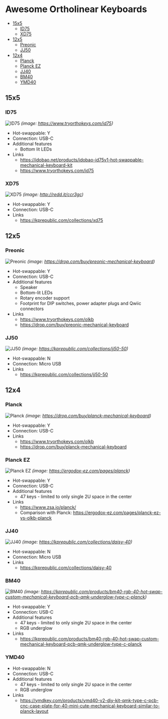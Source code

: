 # Awesome Ortholinear Keyboards

- [15x5](#15x5)
  - [ID75](#id75)
  - [XD75](#xd75)
- [12x5](#12x5)
  - [Preonic](#preonic)
  - [JJ50](#jj50)
- [12x4](#12x4)
  - [Planck](#planck)
  - [Planck EZ](#planck-ez)
  - [JJ40](#jj40)
  - [BM40](#bm40)
  - [YMD40](#ymd40)

## 15x5

### ID75

![ID75](assets/ID75.jpeg)
_(image: https://www.tryorthokeys.com/id75)_

- Hot-swappable: Y
- Connection: USB-C
- Additional features
  - Bottom lit LEDs
- Links
  - https://idobao.net/products/idobao-id75v1-hot-swappable-mechanical-keyboard-kit
  - https://www.tryorthokeys.com/id75

### XD75

![XD75](assets/XD75.webp)
_(image: http://redd.it/ccr3gc)_

- Hot-swappable: Y
- Connection: USB-C
- Links
  - https://kprepublic.com/collections/xd75

## 12x5

### Preonic

![Preonic](assets/Preonic.webp)
_(image: https://drop.com/buy/preonic-mechanical-keyboard)_

- Hot-swappable: Y
- Connection: USB-C
- Additional features
  - Speaker
  - Bottom-lit LEDs
  - Rotary encoder support
  - Footprint for DIP switches, power adapter plugs and Qwiic connectors
- Links
  - https://www.tryorthokeys.com/olkb
  - https://drop.com/buy/preonic-mechanical-keyboard

### JJ50

![JJ50](assets/JJ50.webp)
_(image: https://kprepublic.com/collections/jj50-50)_

- Hot-swappable: N
- Connection: Micro USB
- Links
  - https://kprepublic.com/collections/jj50-50

## 12x4

### Planck

![Planck](assets/Planck.webp)
_(image: https://drop.com/buy/planck-mechanical-keyboard)_

- Hot-swappable: Y
- Connection: USB-C
- Links
  - https://www.tryorthokeys.com/olkb
  - https://drop.com/buy/planck-mechanical-keyboard

### Planck EZ

![Planck EZ](assets/PlanckEZ.webp)
_(image: https://ergodox-ez.com/pages/planck)_

- Hot-swappable: Y
- Connection: USB-C
- Additional features
  - 47 keys - limited to only single 2U space in the center
- Links
  - https://www.zsa.io/planck/
  - Comparison with Planck: https://ergodox-ez.com/pages/planck-ez-vs-olkb-planck

### JJ40

![JJ40](assets/JJ40.webp)
_(image: https://kprepublic.com/collections/daisy-40)_

- Hot-swappable: N
- Connection: Micro USB
- Links
  - https://kprepublic.com/collections/daisy-40

### BM40

![BM40](assets/BM40.webp)
_(image: https://kprepublic.com/products/bm40-rgb-40-hot-swap-custom-mechanical-keyboard-pcb-qmk-underglow-type-c-planck)_

- Hot-swappable: Y
- Connection: USB-C
- Additional features
  - 47 keys - limited to only single 2U space in the center
  - RGB underglow
- Links
  - https://kprepublic.com/products/bm40-rgb-40-hot-swap-custom-mechanical-keyboard-pcb-qmk-underglow-type-c-planck

### YMD40

- Hot-swappable: N
- Connection: USB-C
- Additional features
  - 47 keys - limited to only single 2U space in the center
  - RGB underglow
- Links
  - https://ymdkey.com/products/ymd40-v2-diy-kit-qmk-type-c-pcb-cnc-case-plate-for-40-mini-cute-mechanical-keyboard-similar-to-planck-layout
